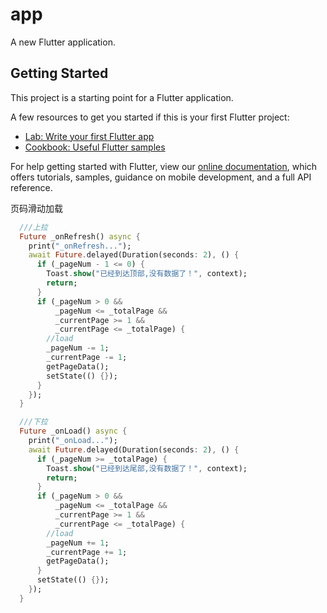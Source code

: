 # app

A new Flutter application.

## Getting Started

This project is a starting point for a Flutter application.

A few resources to get you started if this is your first Flutter project:

- [Lab: Write your first Flutter app](https://flutter.dev/docs/get-started/codelab)
- [Cookbook: Useful Flutter samples](https://flutter.dev/docs/cookbook)

For help getting started with Flutter, view our
[online documentation](https://flutter.dev/docs), which offers tutorials,
samples, guidance on mobile development, and a full API reference.

   页码滑动加载
```dart
  ///上拉
  Future _onRefresh() async {
    print("_onRefresh...");
    await Future.delayed(Duration(seconds: 2), () {
      if (_pageNum - 1 <= 0) {
        Toast.show("已经到达顶部,没有数据了！", context);
        return;
      }
      if (_pageNum > 0 &&
          _pageNum <= _totalPage &&
          _currentPage >= 1 &&
          _currentPage <= _totalPage) {
        //load
        _pageNum -= 1;
        _currentPage -= 1;
        getPageData();
        setState(() {});
      }
    });
  }

  ///下拉
  Future _onLoad() async {
    print("_onLoad...");
    await Future.delayed(Duration(seconds: 2), () {
      if (_pageNum >= _totalPage) {
        Toast.show("已经到达尾部,没有数据了！", context);
        return;
      }
      if (_pageNum > 0 &&
          _pageNum <= _totalPage &&
          _currentPage >= 1 &&
          _currentPage <= _totalPage) {
        //load
        _pageNum += 1;
        _currentPage += 1;
        getPageData();
      }
      setState(() {});
    });
  }
```